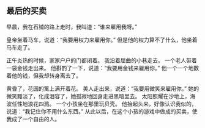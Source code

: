 ## 最后的买卖

早晨，我在石铺的路上走时，我叫道：“谁来雇用我呀。”

皇帝坐着马车，说道：“我要用权力来雇用你。”
但是他的权力算不了什么，他坐着马车走了。

正午炎热的时候，家家户户的门都闭着。
我沿着屈曲的小巷走去。
一个老人带着一袋金钱走出来。
他斟酌了一下，说道：“我要用金钱来雇用你。”
他一个一个地数着他的钱，但我却转身离去了。

黄昏了，花园的篱上满开着花。
美人走出来，说道：“我要用微笑来雇用你。”
她的微笑黯淡了，化成泪容了，她孤寂地回身走进黑暗里去。
太阳照耀在沙地上，海波任性地浪花四溅。
一个小孩坐在那里玩贝壳。
他抬起头来，好像认识我似的，说道：“我记住你不用什么东西。”
从此以后，在这个小孩的游戏中做成的买卖，使我成了一个自由的人。